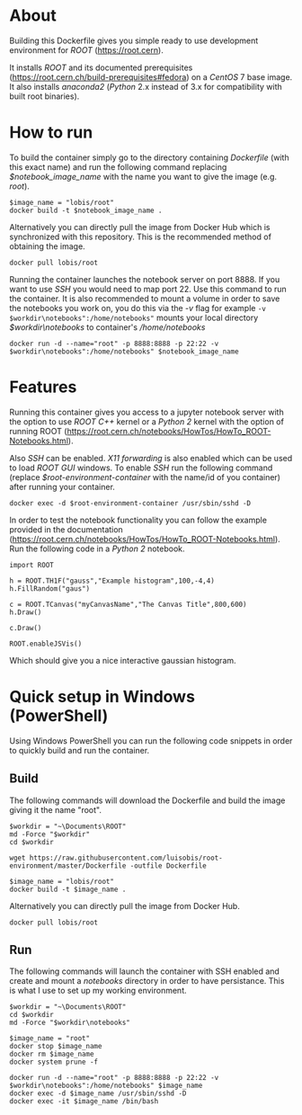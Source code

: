# About

Building this Dockerfile gives you simple ready to use development environment for _ROOT_ (https://root.cern).

It installs _ROOT_ and its documented prerequisites (https://root.cern.ch/build-prerequisites#fedora) on a _CentOS_ 7 base image. It also installs _anaconda2_ (_Python_ 2.x instead of 3.x for compatibility with built root binaries).

# How to run

To build the container simply go to the directory containing _Dockerfile_ (with this exact name) and run the following command replacing _$notebook_image_name_ with the name you want to give the image (e.g. _root_).
```
$image_name = "lobis/root"
docker build -t $notebook_image_name .
```

Alternatively you can directly pull the image from Docker Hub which is synchronized with this repository. This is the recommended method of obtaining the image.
```
docker pull lobis/root
```

Running the container launches the notebook server on port 8888. If you want to use _SSH_ you would need to map port 22. Use this command to run the container. It is also recommended to mount a volume in order to save the notebooks you work on, you do this via the _-v_ flag for example ```-v $workdir\notebooks":/home/notebooks"``` mounts your local directory _$workdir\notebooks_ to container's _/home/notebooks_
```
docker run -d --name="root" -p 8888:8888 -p 22:22 -v $workdir\notebooks":/home/notebooks" $notebook_image_name
```
# Features

Running this container gives you access to a jupyter notebook server with the option to use _ROOT_ _C++_ kernel or a _Python 2_ kernel with the option of running ROOT (https://root.cern.ch/notebooks/HowTos/HowTo_ROOT-Notebooks.html).

Also _SSH_ can be enabled. _X11 forwarding_ is also enabled which can be used to load _ROOT GUI_ windows. To enable _SSH_ run the following command (replace _$root-environment-container_ with the name/id of you container) after running your container.
```
docker exec -d $root-environment-container /usr/sbin/sshd -D
```
In order to test the notebook functionality you can follow the example provided in the documentation (https://root.cern.ch/notebooks/HowTos/HowTo_ROOT-Notebooks.html). Run the following code in a _Python 2_ notebook.

```
import ROOT

h = ROOT.TH1F("gauss","Example histogram",100,-4,4)
h.FillRandom("gaus")

c = ROOT.TCanvas("myCanvasName","The Canvas Title",800,600)
h.Draw()

c.Draw()

ROOT.enableJSVis()
```

Which should give you a nice interactive gaussian histogram.

# Quick setup in Windows (PowerShell)

Using Windows PowerShell you can run the following code snippets in order to quickly build and run the container.

## Build

The following commands will download the Dockerfile and build the image giving it the name "root".

```
$workdir = "~\Documents\ROOT"
md -Force "$workdir"
cd $workdir

wget https://raw.githubusercontent.com/luisobis/root-environment/master/Dockerfile -outfile Dockerfile

$image_name = "lobis/root"
docker build -t $image_name .
```

Alternatively you can directly pull the image from Docker Hub.
```
docker pull lobis/root
```

## Run

The following commands will launch the container with SSH enabled and create and mount a _notebooks_ directory in order to have persistance. This is what I use to set up my working environment.

```
$workdir = "~\Documents\ROOT"
cd $workdir
md -Force "$workdir\notebooks"

$image_name = "root"
docker stop $image_name
docker rm $image_name
docker system prune -f

docker run -d --name="root" -p 8888:8888 -p 22:22 -v $workdir\notebooks":/home/notebooks" $image_name
docker exec -d $image_name /usr/sbin/sshd -D
docker exec -it $image_name /bin/bash
```
